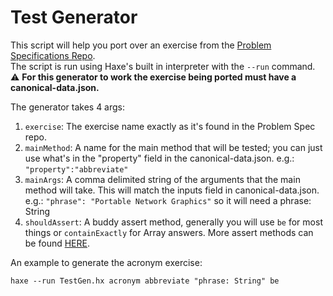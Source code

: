 # Test Generator
This script will help you port over an exercise from the [Problem Specifications Repo](https://github.com/exercism/problem-specifications).  
The script is run using Haxe's built in interpreter with the `--run` command.  
:warning: **For this generator to work the exercise being ported must have a canonical-data.json.**

The generator takes 4 args:
1. `exercise`: The exercise name exactly as it's found in the Problem Spec repo.
2. `mainMethod`: A name for the main method that will be tested; you can just use what's in the "property" field in the canonical-data.json. e.g.: `"property":"abbreviate"` 
3. `mainArgs`: A comma delimited string of the arguments that the main method will take. This will match the inputs field in canonical-data.json. e.g.: `"phrase": "Portable Network Graphics"` so it will need a phrase: String
4. `shouldAssert`: A buddy assert method, generally you will use `be` for most things or `containExactly` for Array answers.  More assert methods can be found [HERE](https://github.com/ciscoheat/buddy#should-assertions).

An example to generate the acronym exercise:  
```
haxe --run TestGen.hx acronym abbreviate "phrase: String" be
```


